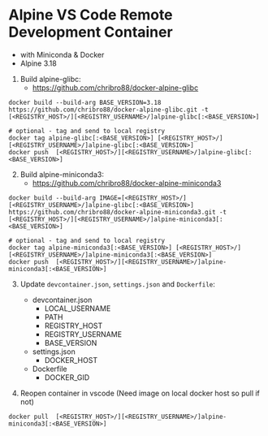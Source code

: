 # Alpine VS Code Remote Development Container 
 - with Miniconda & Docker
 - Alpine 3.18

1. Build alpine-glibc:
    - https://github.com/chribro88/docker-alpine-glibc

```
docker build --build-arg BASE_VERSION=3.18 https://github.com/chribro88/docker-alpine-glibc.git -t [<REGISTRY_HOST>/][<REGISTRY_USERNAME>/]alpine-glibc[:<BASE_VERSION>]

# optional - tag and send to local registry
docker tag alpine-glibc[:<BASE_VERSION>] [<REGISTRY_HOST>/][<REGISTRY_USERNAME>/]alpine-glibc[:<BASE_VERSION>]
docker push  [<REGISTRY_HOST>/][<REGISTRY_USERNAME>/]alpine-glibc[:<BASE_VERSION>]

```
2. Build alpine-miniconda3:
    - https://github.com/chribro88/docker-alpine-miniconda3
```
docker build --build-arg IMAGE=[<REGISTRY_HOST>/][<REGISTRY_USERNAME>/]alpine-glibc[:<BASE_VERSION>] https://github.com/chribro88/docker-alpine-miniconda3.git -t [<REGISTRY_HOST>/][<REGISTRY_USERNAME>/]alpine-miniconda3[:<BASE_VERSION>]

# optional - tag and send to local registry
docker tag alpine-miniconda3[:<BASE_VERSION>] [<REGISTRY_HOST>/][<REGISTRY_USERNAME>/]alpine-miniconda3[:<BASE_VERSION>]
docker push  [<REGISTRY_HOST>/][<REGISTRY_USERNAME>/]alpine-miniconda3[:<BASE_VERSION>]
```

3. Update `devcontainer.json`, `settings.json` and `Dockerfile`:
   - devcontainer.json
     - LOCAL_USERNAME
     - PATH
     - REGISTRY_HOST
     - REGISTRY_USERNAME
     - BASE_VERSION
   - settings.json
     - DOCKER_HOST
   - Dockerfile
     - DOCKER_GID

4. Reopen container in vscode (Need image on local docker host so pull if not)
```
docker pull  [<REGISTRY_HOST>/][<REGISTRY_USERNAME>/]alpine-miniconda3[:<BASE_VERSION>]
```
